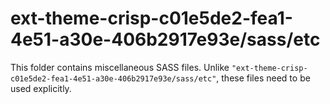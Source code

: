 # ext-theme-crisp-c01e5de2-fea1-4e51-a30e-406b2917e93e/sass/etc

This folder contains miscellaneous SASS files. Unlike `"ext-theme-crisp-c01e5de2-fea1-4e51-a30e-406b2917e93e/sass/etc"`, these files
need to be used explicitly.
